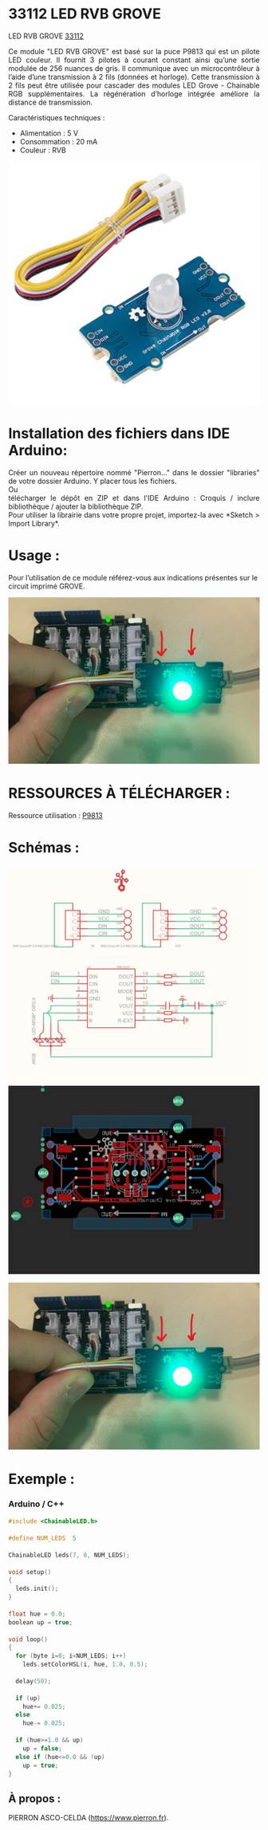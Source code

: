 # 33112 LED RVB GROVE

LED RVB GROVE [33112](https://www.pierron.fr/interface-arduino-uno-5949.html)

<div style="text-align: justify">Ce module "LED RVB GROVE" est basé sur la puce P9813 qui est un pilote LED couleur. Il fournit 3 pilotes à courant constant ainsi qu’une sortie modulée de 256 nuances de gris. Il communique avec un microcontrôleur à l’aide d’une transmission à 2 fils (données et horloge). Cette transmission à 2 fils peut être utilisée pour cascader des modules LED Grove - Chainable RGB supplémentaires. La régénération d’horloge intégrée améliore la distance de transmission.</div>

Caractéristiques techniques :
- Alimentation : 5 V
- Consommation : 20 mA
- Couleur : RVB

![33112](/img/L-33112.jpg)

# Installation des fichiers dans IDE Arduino:
<div style="text-align: justify">Créer un nouveau répertoire nommé "Pierron..." dans le dossier "libraries" de votre dossier Arduino.
Y placer tous les fichiers.</div>
Ou
<div style="text-align: justify">télécharger le dépôt en ZIP et dans l'IDE Arduino : Croquis / inclure bibliothèque / ajouter la bibliothèque ZIP.</div>

<div style="text-align: justify">Pour utiliser la librairie dans votre propre projet, importez-la avec  *Sketch > Import Library*.</div>

# Usage :
Pour l’utilisation de ce module référez-vous aux indications présentes sur le circuit imprimé GROVE.

![P-33112](/img/P-33112.jpg)


# RESSOURCES À TÉLÉCHARGER :

Ressource utilisation : [P9813](https://github.com/pierron-asco-celda/Pierron_33188/blob/master/src/Pierron-33188-Datasheet.pdf)

# Schémas :

![SCH-33112](/img/SCH-33112.jpg)
![BRD-33112](/img/BRD-33112.jpg)

![P-33112](/img/P-33112.jpg)

# Exemple :
### Arduino / C++
```cpp
#include <ChainableLED.h>

#define NUM_LEDS  5

ChainableLED leds(7, 8, NUM_LEDS);

void setup()
{
  leds.init();
}

float hue = 0.0;
boolean up = true;

void loop()
{
  for (byte i=0; i<NUM_LEDS; i++)
    leds.setColorHSL(i, hue, 1.0, 0.5);
    
  delay(50);
    
  if (up)
    hue+= 0.025;
  else
    hue-= 0.025;
    
  if (hue>=1.0 && up)
    up = false;
  else if (hue<=0.0 && !up)
    up = true;
}
```
## À propos :

PIERRON ASCO-CELDA (https://www.pierron.fr).
